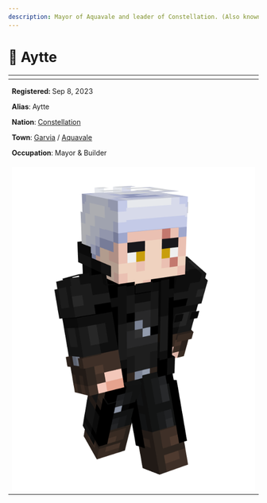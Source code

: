 ```yaml
---
description: Mayor of Aquavale and leader of Constellation. (Also known as SwineFeather)
---
```


# 👤 Aytte

<table data-view="cards" data-full-width="false"><thead><tr><th></th></tr></thead><tbody><tr><td><p><strong>Registered:</strong> Sep 8, 2023</p><p><strong>Alias</strong>: Aytte</p><p><strong>Nation</strong>: <a href="../nations/present-nations/constellation.md">Constellation</a></p><p><strong>Town</strong>: <a href="../towns/finland-region/province-of-garvia/garvia/">Garvia</a> / <a href="../towns/finland-region/aquavale.md">Aquavale</a></p><p><strong>Occupation</strong>: Mayor &#x26; Builder</p></td></tr><tr><td><img src="../../../.gitbook/assets/Aytte-skin.png" alt="Aytte skin"></td></tr></tbody></table>
